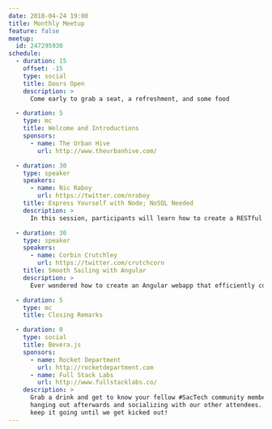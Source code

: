 ```yaml
---
date: 2018-04-24 19:00
title: Monthly Meetup
feature: false
meetup:
  id: 247295930
schedule:
  - duration: 15
    offset: -15
    type: social
    title: Doors Open
    description: >
      Come early to grab a seat, a refreshment, and some food

  - duration: 5
    type: mc
    title: Welcome and Introductions
    sponsors:
      - name: The Urban Hive
        url: http://www.theurbanhive.com/

  - duration: 30
    type: speaker
    speakers:
      - name: Nic Raboy
        url: https://twitter.com/nraboy
    title: Express Yourself with Node; NoSQL Needed
    description: >
      In this session, participants will learn how to create a RESTful API with CRUD endpoints using the Hapi.js JavaScript framework for Node.js and the open source NoSQL database, Couchbase. We'll explore everything from key-value operations to rich querying of JSON data with SQL, yielding results that can be easily applied towards any client facing front-end application.

  - duration: 30
    type: speaker
    speakers:
      - name: Corbin Crutchley
        url: https://twitter.com/crutchcorn
    title: Smooth Sailing with Angular
    description: >
      Ever wondered how to create an Angular webapp that efficiently communicates with a NoSQL backend? We'll cover the basics such as routing, HttpClient listeners, and more! We'll even PWA-ify the place up! If you're curious how to structure your Angular application, allowing future growth and expansion, or even just want to dip your toes into the framework to see how to do things - this is the talk for you!

  - duration: 5
    type: mc
    title: Closing Remarks

  - duration: 0
    type: social
    title: Bevera.js
    sponsors:
      - name: Rocket Department
        url: http://rocketdepartment.com
      - name: Full Stack Labs
        url: http://www.fullstacklabs.co/
    description: >
      Grab a drink and get to know your fellow #SacTech community members by
      hanging out afterwards and socializing with our other attendees. We'll
      keep it going until we get kicked out!
---
```


